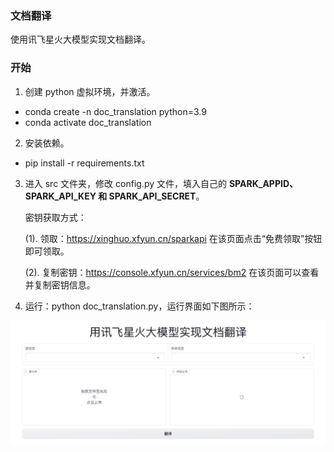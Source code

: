 ### 文档翻译

使用讯飞星火大模型实现文档翻译。

### 开始

1. 创建 python 虚拟环境，并激活。

+ conda create -n doc_translation python=3.9
+ conda activate doc_translation

2. 安装依赖。

+ pip install -r requirements.txt

3. 进入 src 文件夹，修改 config.py 文件，填入自己的 **SPARK_APPID、SPARK_API_KEY 和 SPARK_API_SECRET**。
	
 	密钥获取方式：
  
	(1). 领取：https://xinghuo.xfyun.cn/sparkapi    在该页面点击“免费领取”按钮即可领取。
 
	(2). 复制密钥：https://console.xfyun.cn/services/bm2   在该页面可以查看并复制密钥信息。

5. 运行：python doc_translation.py，运行界面如下图所示：

![interface](./assets/interface.png)
